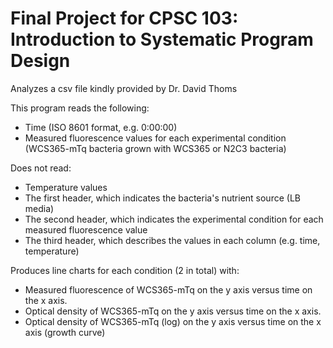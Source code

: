 # Final Project for CPSC 103: Introduction to Systematic Program Design
Analyzes a csv file kindly provided by Dr. David Thoms

This program reads the following:
- Time (ISO 8601 format, e.g. 0:00:00)
- Measured fluorescence values for each experimental condition
  (WCS365-mTq bacteria grown with WCS365 or N2C3 bacteria)
    
Does not read:
- Temperature values
- The first header, which indicates the bacteria's nutrient source (LB media)
- The second header, which indicates the experimental condition for each measured fluorescence value
- The third header, which describes the values in each column (e.g. time, temperature)

Produces line charts for each condition (2 in total) with:
- Measured fluorescence of WCS365-mTq on the y axis versus time on the x axis.
- Optical density of WCS365-mTq on the y axis versus time on the x axis.
- Optical density of WCS365-mTq (log) on the y axis versus time on the x axis (growth curve)

